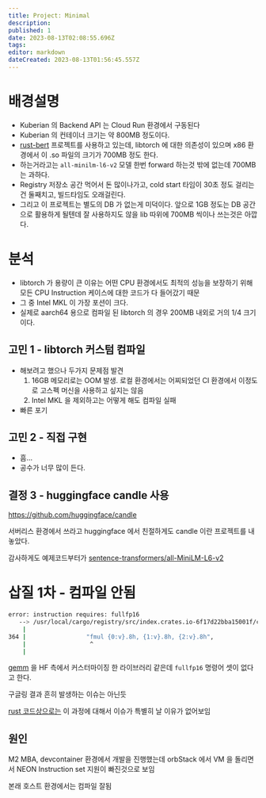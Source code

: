 ```yaml
---
title: Project: Minimal
description: 
published: 1
date: 2023-08-13T02:08:55.696Z
tags: 
editor: markdown
dateCreated: 2023-08-13T01:56:45.557Z
---
```


# 배경설명

- Kuberian 의 Backend API 는 Cloud Run 환경에서 구동된다
- Kuberian 의 컨테이너 크기는 약 800MB 정도이다.
- [rust-bert](https://github.com/guillaume-be/rust-bert) 프로젝트를 사용하고 있는데, libtorch 에 대한 의존성이 있으며 x86 환경에서 이 .so 파일의 크기가 700MB 정도 한다.
- 하는거라고는 `all-minilm-l6-v2` 모델 한번 forward 하는것 밖에 없는데 700MB 는 과하다. 
- Registry 저장소 공간 먹어서 돈 많이나가고, cold start 타임이 30초 정도 걸리는건 둘째치고, 빌드타임도 오래걸린다.
- 그리고 이 프로젝트는 별도의 DB 가 없는게 미덕이다. 앞으로 1GB 정도는 DB 공간으로 활용하게 될텐데 잘 사용하지도 않을 lib 따위에 700MB 씩이나 쓰는것은 아깝다.

# 분석

- libtorch 가 용량이 큰 이유는 어떤 CPU 환경에서도 최적의 성능을 보장하기 위해 모든 CPU Instruction 케이스에 대한 코드가 다 들어갔기 때문
- 그 중 Intel MKL 이 가장 포션이 크다.
- 실제로 aarch64 용으로 컴파일 된 libtorch 의 경우 200MB 내외로 거의 1/4 크기이다.

## 고민 1 - libtorch 커스텀 컴파일

- 해보려고 했으나 두가지 문제점 발견
  1. 16GB 메모리로는 OOM 발생. 로컬 환경에서는 어찌되었던 CI 환경에서 이정도로 고스펙 머신을 사용하고 싶지는 않음
  2. Intel MKL 을 제외하고는 어떻게 해도 컴파일 실패
- 빠른 포기

## 고민 2 - 직접 구현

- 흠...
- 공수가 너무 많이 든다.

## 결정 3 - huggingface candle 사용

https://github.com/huggingface/candle

서버리스 환경에서 쓰라고 huggingface 에서 친절하게도 candle 이란 프로젝트를 내놓았다.

감사하게도 예제코드부터가 [sentence-transformers/all-MiniLM-L6-v2](https://github.com/huggingface/candle/blob/60cd1551ca29b2e3049f18ec8e60b6f165cfe941/candle-examples/examples/bert/main.rs#L51C30-L51C68)

# 삽질 1차 - 컴파일 안됨

```bash
error: instruction requires: fullfp16
   --> /usr/local/cargo/registry/src/index.crates.io-6f17d22bba15001f/candle-gemm-f16-0.15.6/src/microkernel.rs:364:18
    |
364 |                 "fmul {0:v}.8h, {1:v}.8h, {2:v}.8h",
    |                  ^
    |
```

[gemm](https://github.com/sarah-ek/gemm) 을 HF 측에서 커스터마이징 한 라이브러리 같은데 `fullfp16` 명령어 셋이 없다고 한다.

구글링 결과 흔히 발생하는 이슈는 아닌듯

[rust 코드상으로는](https://github.com/rust-lang/rust/blob/49af618ef94182deafa1d7ee4f2f539869d1d2f2/compiler/rustc_codegen_gcc/src/attributes.rs#L62) 이 과정에 대해서 이슈가 특별히 날 이유가 없어보임

## 원인

M2 MBA, devcontainer 환경에서 개발을 진행했는데 orbStack 에서 VM 을 돌리면서 NEON Instruction set 지원이 빠진것으로 보임

본래 호스트 환경에서는 컴파일 잘됨
